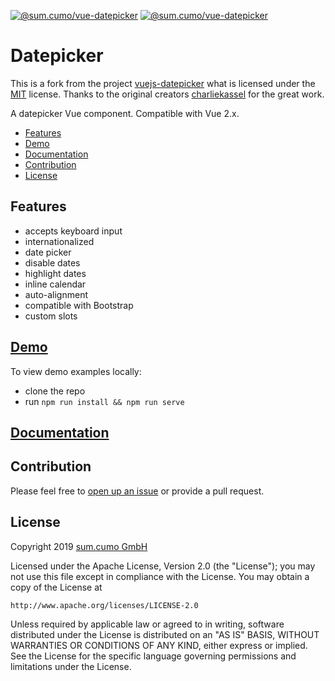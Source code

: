 [![@sum.cumo/vue-datepicker](https://badgen.net/bundlephobia/min/@sum.cumo/vue-datepicker)](https://bundlephobia.com/result?p=@sum.cumo/vue-datepicker)
[![@sum.cumo/vue-datepicker](https://badgen.net/npm/v/@sum.cumo/vue-datepicker)](https://www.npmjs.com/package/@sum.cumo/vue-datepicker)
# Datepicker

This is a fork from the project [vuejs-datepicker](https://github.com/charliekassel/vuejs-datepicker)
what is licensed under the [MIT](https://github.com/charliekassel/vuejs-datepicker/blob/master/LICENSE) license.
Thanks to the original creators [charliekassel](https://github.com/charliekassel) for the great work.

A datepicker Vue component. Compatible with Vue 2.x.

- [Features](#features)
- [Demo](#demo)
- [Documentation](#Documentation)
- [Contribution](#Contribution)
- [License](#License)

## Features
- accepts keyboard input
- internationalized
- date picker
- disable dates
- highlight dates
- inline calendar
- auto-alignment
- compatible with Bootstrap
- custom slots

## [Demo](https://sumcumo.github.io/vue-datepicker/demo/)
To view demo examples locally:
- clone the repo
- run `npm run install && npm run serve`

## [Documentation](https://sumcumo.github.io/vue-datepicker/)


## Contribution

Please feel free to [open up an issue](https://github.com/sumcumo/vue-datepicker/issues/new) or provide a pull request.

## License

Copyright 2019 [sum.cumo GmbH](https://www.sumcumo.com/)

Licensed under the Apache License, Version 2.0 (the "License");
you may not use this file except in compliance with the License.
You may obtain a copy of the License at

    http://www.apache.org/licenses/LICENSE-2.0

Unless required by applicable law or agreed to in writing, software
distributed under the License is distributed on an "AS IS" BASIS,
WITHOUT WARRANTIES OR CONDITIONS OF ANY KIND, either express or implied.
See the License for the specific language governing permissions and
limitations under the License.
